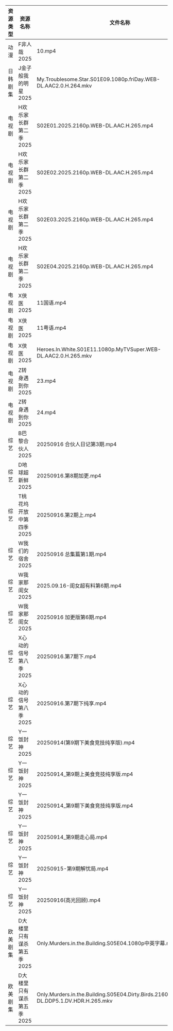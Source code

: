 | 资源类型 | 资源名称            | 文件名称                                                                                      | 分享链接                                 | 更新时间                |
| ---- | --------------- | ----------------------------------------------------------------------------------------- | ------------------------------------ | ------------------- |
| 动漫   | F非人哉2025        | 10.mp4                                                                                    | https://pan.quark.cn/s/f1a1468453ba  | 2025-09-16 16:15:32 |
| 日韩剧集 | J金子般我的明星2025    | My.Troublesome.Star.S01E09.1080p.friDay.WEB-DL.AAC2.0.H.264.mkv                           | https://pan.quark.cn/s/10be8bbe13e5  | 2025-09-16 01:17:10 |
| 电视剧  | H欢乐家长群第二季2025   | S02E01.2025.2160p.WEB-DL.AAC.H.265.mp4                                                    | https://pan.quark.cn/s/f7ea97249cde  | 2025-09-16 01:15:48 |
| 电视剧  | H欢乐家长群第二季2025   | S02E02.2025.2160p.WEB-DL.AAC.H.265.mp4                                                    | https://pan.quark.cn/s/f7ea97249cde  | 2025-09-16 01:15:59 |
| 电视剧  | H欢乐家长群第二季2025   | S02E03.2025.2160p.WEB-DL.AAC.H.265.mp4                                                    | https://pan.quark.cn/s/f7ea97249cde  | 2025-09-16 01:15:55 |
| 电视剧  | H欢乐家长群第二季2025   | S02E04.2025.2160p.WEB-DL.AAC.H.265.mp4                                                    | https://pan.quark.cn/s/f7ea97249cde  | 2025-09-16 01:16:02 |
| 电视剧  | X侠医2025         | 11国语.mp4                                                                                  | https://pan.quark.cn/s/9e02baaca836  | 2025-09-16 10:22:06 |
| 电视剧  | X侠医2025         | 11粤语.mp4                                                                                  | https://pan.quark.cn/s/9e02baaca836  | 2025-09-16 10:22:10 |
| 电视剧  | X侠医2025         | Heroes.In.White.S01E11.1080p.MyTVSuper.WEB-DL.AAC2.0.H.265.mkv                            | https://pan.quark.cn/s/9e02baaca836  | 2025-09-16 10:22:02 |
| 电视剧  | Z转身遇到你2025      | 23.mp4                                                                                    | https://pan.quark.cn/s/3615a2d2ed2f  | 2025-09-16 16:25:05 |
| 电视剧  | Z转身遇到你2025      | 24.mp4                                                                                    | https://pan.quark.cn/s/3615a2d2ed2f  | 2025-09-16 16:25:02 |
| 综艺   | B巴黎合伙人2025      | 20250916  合伙人日记第3期.mp4                                                                    | https://pan.quark.cn/s/4264ec5c7676  | 2025-09-16 16:25:34 |
| 综艺   | D地球超新鲜2025      | 20250916.第8期加更.mp4                                                                        | https://pan.quark.cn/s/6d9ff5b2efaa  | 2025-09-16 16:26:07 |
| 综艺   | T桃花坞开放中第四季2025  | 20250916.第2期上.mp4                                                                         | https://pan.quark.cn/s/8b7ce4026740  | 2025-09-16 16:29:48 |
| 综艺   | W我们的宿舍2025      | 20250916 总集篇第1期.mp4                                                                       | https://pan.quark.cn/s/b774a2e02305  | 2025-09-16 16:30:05 |
| 综艺   | W我家那闺女2025      | 2025.09.16-闺女超有料第6期.mp4                                                                   | https://pan.quark.cn/s/382e9ca0c203  | 2025-09-16 16:30:37 |
| 综艺   | W我家那闺女2025      | 20250916 加更版第6期.mp4                                                                       | https://pan.quark.cn/s/382e9ca0c203  | 2025-09-16 16:30:34 |
| 综艺   | X心动的信号第八季2025   | 20250916.第7期下.mp4                                                                         | https://pan.quark.cn/s/a2f1532c7f0e  | 2025-09-16 16:31:12 |
| 综艺   | X心动的信号第八季2025   | 20250916.第7期下纯享.mp4                                                                       | https://pan.quark.cn/s/a2f1532c7f0e  | 2025-09-16 16:31:08 |
| 综艺   | Y一饭封神2025       | 20250914(第9期下美食竞技纯享版).mp4                                                                 | https://www.alipan.com/s/w4Qpfj6YdVw | 2025-09-16 18:00:07 |
| 综艺   | Y一饭封神2025       | 20250914_第9期上美食竞技纯享版.mp4                                                                  | https://www.alipan.com/s/w4Qpfj6YdVw | 2025-09-16 18:00:07 |
| 综艺   | Y一饭封神2025       | 20250914_第9期下美食竞技纯享版.mp4                                                                  | https://www.alipan.com/s/w4Qpfj6YdVw | 2025-09-16 18:00:06 |
| 综艺   | Y一饭封神2025       | 20250914_第9期走心局.mp4                                                                       | https://www.alipan.com/s/w4Qpfj6YdVw | 2025-09-16 18:00:06 |
| 综艺   | Y一饭封神2025       | 20250915-第9期解忧局.mp4                                                                       | https://www.alipan.com/s/w4Qpfj6YdVw | 2025-09-16 18:00:05 |
| 综艺   | Y一饭封神2025       | 20250916(高光回顾).mp4                                                                        | https://www.alipan.com/s/w4Qpfj6YdVw | 2025-09-16 18:00:04 |
| 欧美剧集 | D大楼里只有谋杀第五季2025 | Only.Murders.in.the.Building.S05E04.1080p中英字幕.mp4                                         | https://pan.quark.cn/s/a4b24f049df0  | 2025-09-16 16:14:56 |
| 欧美剧集 | D大楼里只有谋杀第五季2025 | Only.Murders.in.the.Building.S05E04.Dirty.Birds.2160p.DSNP.WEB-DL.DDP5.1.DV.HDR.H.265.mkv | https://pan.quark.cn/s/a4b24f049df0  | 2025-09-16 16:14:52 |
